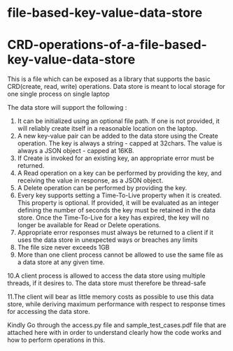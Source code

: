 # file-based-key-value-data-store
# CRD-operations-of-a-file-based-key-value-data-store
This is a file which can be exposed as a library that supports the basic CRD(create, read, write) operations. Data store is meant to local storage for one single process on single laptop

The data store will support the following :
1. It can be initialized using an optional file path. If one is not provided, it will reliably 
create itself in a reasonable location on the laptop.<br>
2. A new key-value pair can be added to the data store using the Create operation. The key 
is always a string - capped at 32chars. The value is always a JSON object - capped at 
16KB.<br>
3. If Create is invoked for an existing key, an appropriate error must be returned.<br>
4. A Read operation on a key can be performed by providing the key, and receiving the 
value in response, as a JSON object.<br>
5. A Delete operation can be performed by providing the key.<br>
6. Every key supports setting a Time-To-Live property when it is created. This property is
optional. If provided, it will be evaluated as an integer defining the number of seconds 
the key must be retained in the data store. Once the Time-To-Live for a key has expired, 
the key will no longer be available for Read or Delete operations.<br>
7. Appropriate error responses must always be returned to a client if it uses the data store in 
unexpected ways or breaches any limits<br>
8. The file size never exceeds 1GB<br>
9. More than one client process cannot be allowed to use the same file as a data store at any given time.<br>

10.A client process is allowed to access the data store using multiple threads, if it desires to.
The data store must therefore be thread-safe<br>

11.The client will bear as little memory costs as possible to use this data store, while deriving maximum performance with respect to response times for accessing the data store.<br>


Kindly Go through the access.py file and sample_test_cases.pdf file that are attached here with in order to understand clearly how 
the code works and how to perform operations in this. 
